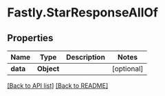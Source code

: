 # Fastly.StarResponseAllOf

## Properties

Name | Type | Description | Notes
------------ | ------------- | ------------- | -------------
**data** | **Object** |  | [optional] 



[[Back to API list]](../../README.md#endpoints) [[Back to README]](../../README.md)
